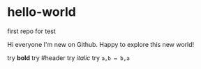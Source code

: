 # hello-world
first repo for test

Hi everyone
I'm new on Github. 
Happy to explore this new world!

try **bold**
try #header
try _italic_
try `a,b = b,a`
